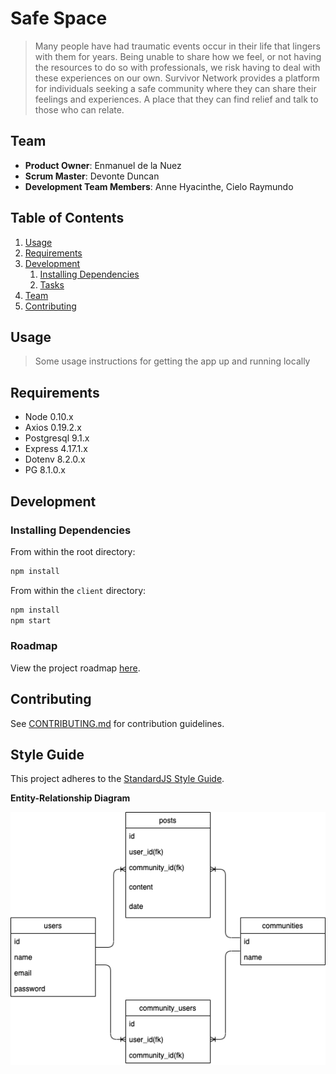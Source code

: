 # Safe Space

> Many people have had traumatic events occur in their life that lingers with them for years. Being unable to share how we feel, or not having the resources to do so with professionals, we risk having to deal with these experiences on our own. Survivor Network provides a platform for individuals seeking a safe community where they can share their feelings and experiences. A place that they can find relief and talk to those who can relate.


## Team

  - __Product Owner__: Enmanuel de la Nuez
  - __Scrum Master__: Devonte Duncan
  - __Development Team Members__: Anne Hyacinthe, Cielo Raymundo

## Table of Contents

1. [Usage](#Usage)
1. [Requirements](#requirements)
1. [Development](#development)
    1. [Installing Dependencies](#installing-dependencies)
    1. [Tasks](#tasks)
1. [Team](#team)
1. [Contributing](#contributing)

## Usage

> Some usage instructions for getting the app up and running locally

## Requirements

- Node 0.10.x
- Axios 0.19.2.x
- Postgresql 9.1.x
- Express 4.17.1.x
- Dotenv 8.2.0.x
- PG 8.1.0.x

## Development

### Installing Dependencies

From within the root directory:

```sh
npm install 
```

From within the `client` directory:
```sh
npm install 
npm start
```

### Roadmap

View the project roadmap [here](https://github.com/safespace-marcy/safespace/projects).


## Contributing

See [CONTRIBUTING.md](CONTRIBUTING.md) for contribution guidelines.


## Style Guide

This project adheres to the [StandardJS Style Guide](https://github.com/standard/standard).

**Entity-Relationship Diagram**

![](./diagram.png)